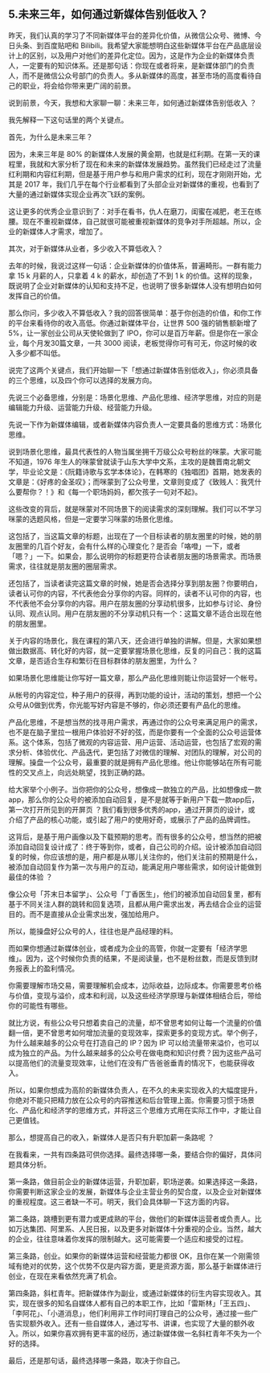## 5.未来三年，如何通过新媒体告别低收入？
昨天，我们认真的学习了不同新媒体平台的差异化价值，从微信公众号、微博、今日头条、到百度贴吧和 Bilibili。我希望大家能想明白这些新媒体平台在产品底层设计上的区别，以及用户对他们的差异化定位。因为，这是作为企业的新媒体负责人，一定要有的知识体系。还是那句话：你现在或者将来，是新媒体部门的负责人，而不是微信公众号部门的负责人。多从新媒体的高度，甚至市场的高度看待自己的职业，将会给你带来更广阔的前景。


说到前景，今天，我想和大家聊一聊：未来三年，如何通过新媒体告别低收入 ？


我先解释一下这句话里的两个关键点。


首先，为什么是未来三年？


因为，未来三年是 80% 的新媒体人发展的黄金期，也就是红利期。在第一天的课程里，我就和大家分析了现在和未来的新媒体发展趋势。虽然我们已经走过了流量红利期和内容红利期，但是基于用户参与和用户需求的红利，现在才刚刚开始，尤其是 2017 年，我们几乎在每个行业都看到了头部企业对新媒体的重视，也看到了大量的通过新媒体实现企业再次飞跃的案例。


这让更多的优秀企业意识到了：对手在看书，仇人在磨刀，闺蜜在减肥，老王在练腰。现在不重视新媒体，自己就很可能被重视新媒体的竞争对手所超越。所以，企业的新媒体人才需求，增加了。


其次，对于新媒体从业者，多少收入不算低收入？


去年的时候，我说过这样一句话：企业新媒体的价值体系，普遍畸形。一群有能力拿 15 k 月薪的人，只拿着 4 k 的薪水，却创造了不到 1 k 的价值。这样的现象，既说明了企业对新媒体的认知和支持不足，也说明了很多新媒体人没有想明白如何发挥自己的价值。


那么你问，多少收入不算低收入？我的回答很简单：基于你创造的价值，和你工作的平台来看待你的收入高低。你通过新媒体平台，让世界 500 强的销售额新增了 5%，让一家创业公司从天使轮做到了 IPO，你可以是百万年薪。但是你在一家企业，每个月发30篇文章，一共 3000 阅读，老板觉得你可有可无，你这时候的收入多少都不叫低。


说完了这两个关键点，我们开始聊一下「想通过新媒体告别低收入」，你必须具备的三个思维，以及四个你可以选择的发展方向。


先说三个必备思维，分别是：场景化思维、产品化思维、经济学思维，对应的则是编辑能力升级、运营能力升级、经营能力升级。


先说一下作为新媒体编辑，或者新媒体内容负责人一定要具备的思维方式：场景化思维。


说到场景化思维，最具代表性的人物当属坐拥千万级公众号粉丝的咪蒙。大家可能不知道，1976 年生人的咪蒙曾就读于山东大学中文系，主攻的是魏晋南北朝文学，毕业论文是：《阮籍诗歌与玄学本体论》，在韩寒的《独唱团》首期，她发表的文章是：《好疼的金圣叹》；而咪蒙到了公众号里，文章则变成了《致贱人：我凭什么要帮你？！》和《每一个职场妈妈，都欠孩子一句对不起》。


这些改变的背后，就是咪蒙对不同场景下的阅读需求的深刻理解。我们可以不学习咪蒙的选题风格，但是一定要学习咪蒙的场景化思维。


这包括了，当这篇文章的标题，出现在了一个目标读者的朋友圈里的时候，她的朋友圈里的几百个好友，会有什么样的心理变化？是否会「咯噔」一下，或者「嗯？」一下。如果会，那么说明你的标题更符合读者朋友圈的场景需求。而场景需求，往往就是朋友圈的圈层需求。


还包括了，当读者读完这篇文章的时候，她是否会选择分享到朋友圈？你要明白，读者认可你的内容，不代表他会分享你的内容。同样的，读者不认可你的内容，也不代表他不会分享你的内容。用户在朋友圈的分享动机很多，比如参与讨论、身份认同、观点认同。用户在朋友圈的不分享动机只有一个：这篇文章不适合出现在他的朋友圈里。


关于内容的场景化，我在课程的第八天，还会进行单独的讲解。但是，大家如果想做出数据高、转化好的内容，就一定要掌握场景化思维，反复的问自己：我的这篇文章，是否适合生存和繁衍在目标群体的朋友圈里，为什么？


如果场景化思维能让你写好一篇文章，那么产品化思维则能让你运营好一个帐号。


从帐号的内容定位，种子用户的获得，再到功能的设计，活动的策划，想把一个公众号从0做到优秀，你光能写好内容是不够的，你必须还要有产品化的思维。


产品化思维，不是想当然的找寻用户需求，再通过你的公众号来满足用户的需求，也不是在脑子里拉一根用户体验好不好的弦，而是你要有一个全面的公众号运营体系。这个体系，包括了微观的内容运营、用户运营、活动运营，也包括了宏观的需求分析、体验优化、产品迭代，更包括了对微信的理解、对团队的理解，对公司的理解。操盘一个公众号，最重要的就是拥有产品化思维。他让你能够站在所有可能性的交叉点上，向远处眺望，找到正确的路。


给大家举个小例子。当你把你的公众号，想像成一款独立的产品，比如想像成一款app，那么你的公众号的被添加自动回复，是不是就等于新用户下载一款app后，第一次打开所见到的开屏页 ？我们看到很多优秀的app，通过开屏页的设计，或介绍了产品的核心功能，或引起了用户的使用好奇，或展示了产品的品牌调性。


这背后，是基于用户画像以及下载预期的思考。而有很多的公众号，想当然的把被添加自动回复设计成了：终于等到你，或者，自己公司的介绍。设计被添加自动回复的时候，你应该想的是，用户都是从哪儿关注你的，他们关注前的预期是什么，被添加自动回复作为第一次与用户的互动，能满足用户哪些需求，如何设计能做到最佳的体验 ？


像公众号「芥末日本留学」、公众号「丁香医生」，他们的被添加自动回复里，都有基于不同关注人群的跳转和回复选项，且都从用户需求出发，再去结合企业的运营目的。而不是直接从企业需求出发，强加给用户。


所以，能操盘好公众号的人，往往也是产品经理的料。


而如果你想通过新媒体创业，或者成为企业的高管，你就一定要有「经济学思维」。因为，这个时候你负责的结果，不是阅读量，也不是粉丝数，而是反馈到财务报表上的盈利情况。


你需要理解市场交易，需要理解机会成本，边际收益，边际成本。你需要思考价格与价值，变现与溢价，成本和利润，以及这些经济学原理与新媒体相结合后，带给你的可能性有哪些。


就比方说，有些公众号只想着卖自己的流量，却不曾思考如何让每一个流量的价值翻一倍，更不曾思考如何增加流量的变现效率，探索更多的变现方式。举个例子，为什么越来越多的公众号在打造自己的 IP？因为 IP 可以给流量带来溢价，也可以成为独立的产品。为什么越来越多的公众号在做电商和知识付费？因为这些产品可以提高他们的流量变现效率，让他们在没有广告爸爸垂青的情况下，也能获得收入。


所以，如果你想成为高阶的新媒体负责人，在不久的未来实现收入的大幅度提升，你绝对不能只把精力放在公众号的内容推送和后台管理上面。你需要习惯于场景化、产品化和经济学的思维方式，并将这三个思维方式用在实际工作中，才能让自己更值钱。


那么，想提高自己的收入，新媒体人是否只有升职加薪一条路呢 ？


在我看来，一共有四条路可供你选择。最终选择哪一条，要结合你的偏好，具体问题具体分析。


第一条路，做目前企业的新媒体运营，升职加薪，职场逆袭。如果选择这一条路，你需要判断这家企业的发展，新媒体与企业主营业务的契合度，以及企业对新媒体的重视程度。这三者缺一不可。明天，我们会具体聊一下这方面的内容。


第二条路，跳槽到更有潜力或更成熟的平台，做他们的新媒体运营者或负责人。比如万达集团、阿里系、人民日报，以及更多对新媒体十分重视的企业。当然，越大的企业，往往意味着你发挥的限制越大。这可能需要一个适应和接受的过程。


第三条路，创业。如果你的新媒体运营和经营能力都很 OK，且你在某一个刚需领域有绝对的优势，这个优势不仅是内容方面，更是资源方面，那么基于新媒体进行创业，在现在来看依然充满了机会。


第四条路，斜杠青年。把新媒体作为副业，或通过新媒体的衍生内容实现收入。其实，现在很多的知名自媒体人都有自己的本职工作，比如「雷斯林」「王五四」、「李阿花」、「小道消息」，他们利用非工作时间打理自己的公众号，通过接一些广告实现额外收入。还有一些自媒体人，通过写书、讲课，也实现了大量的额外收入。所以，如果你喜欢拥有更丰富的经历，通过新媒体做一名斜杠青年不失为一个好的选择。


最后，还是那句话，最终选择哪一条路，取决于你自己。

